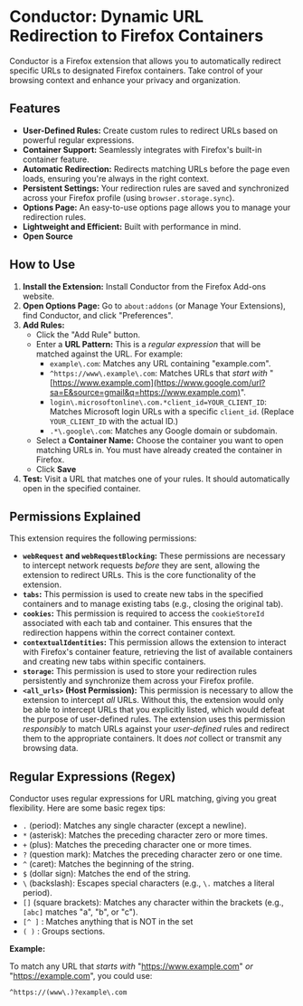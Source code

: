# Conductor: Dynamic URL Redirection to Firefox Containers

Conductor is a Firefox extension that allows you to automatically redirect specific URLs to designated Firefox containers.  Take control of your browsing context and enhance your privacy and organization.

## Features

*   **User-Defined Rules:** Create custom rules to redirect URLs based on powerful regular expressions.
*   **Container Support:** Seamlessly integrates with Firefox's built-in container feature.
*   **Automatic Redirection:** Redirects matching URLs before the page even loads, ensuring you're always in the right context.
*   **Persistent Settings:** Your redirection rules are saved and synchronized across your Firefox profile (using `browser.storage.sync`).
*   **Options Page:** An easy-to-use options page allows you to manage your redirection rules.
*   **Lightweight and Efficient:** Built with performance in mind.
*  **Open Source**

## How to Use

1.  **Install the Extension:** Install Conductor from the Firefox Add-ons website.
2.  **Open Options Page:** Go to `about:addons` (or Manage Your Extensions), find Conductor, and click "Preferences".
3.  **Add Rules:**
    *   Click the "Add Rule" button.
    *   Enter a **URL Pattern:** This is a *regular expression* that will be matched against the URL.  For example:
        *   `example\.com`:  Matches any URL containing "example.com".
        *   `^https://www\.example\.com`: Matches URLs that *start with* "[https://www.example.com](https://www.google.com/url?sa=E&source=gmail&q=https://www.example.com)".
        *   `login\.microsoftonline\.com.*client_id=YOUR_CLIENT_ID`: Matches Microsoft login URLs with a specific `client_id`.  (Replace `YOUR_CLIENT_ID` with the actual ID.)
        *   `.*\.google\.com`: Matches any Google domain or subdomain.
    *   Select a **Container Name:** Choose the container you want to open matching URLs in.  You must have already created the container in Firefox.
    *   Click **Save**
4.  **Test:** Visit a URL that matches one of your rules. It should automatically open in the specified container.

## Permissions Explained

This extension requires the following permissions:

*   **`webRequest` and `webRequestBlocking`:** These permissions are necessary to intercept network requests *before* they are sent, allowing the extension to redirect URLs. This is the core functionality of the extension.
*   **`tabs`:**  This permission is used to create new tabs in the specified containers and to manage existing tabs (e.g., closing the original tab).
*   **`cookies`:**  This permission is required to access the `cookieStoreId` associated with each tab and container. This ensures that the redirection happens within the correct container context.
*   **`contextualIdentities`:**  This permission allows the extension to interact with Firefox's container feature, retrieving the list of available containers and creating new tabs within specific containers.
*   **`storage`:** This permission is used to store your redirection rules persistently and synchronize them across your Firefox profile.
*   **`<all_urls>` (Host Permission):**  This permission is necessary to allow the extension to intercept *all* URLs.  Without this, the extension would only be able to intercept URLs that you explicitly listed, which would defeat the purpose of user-defined rules.  The extension uses this permission *responsibly* to match URLs against your *user-defined* rules and redirect them to the appropriate containers. It does *not* collect or transmit any browsing data.

## Regular Expressions (Regex)

Conductor uses regular expressions for URL matching, giving you great flexibility. Here are some basic regex tips:

*   `.` (period): Matches any single character (except a newline).
*   `*` (asterisk): Matches the preceding character zero or more times.
*   `+` (plus): Matches the preceding character one or more times.
*   `?` (question mark): Matches the preceding character zero or one time.
*   `^` (caret): Matches the beginning of the string.
*   `$` (dollar sign): Matches the end of the string.
*   `\` (backslash): Escapes special characters (e.g., `\.` matches a literal period).
*   `[]` (square brackets): Matches any character within the brackets (e.g., `[abc]` matches "a", "b", or "c").
*   `[^ ]` : Matches anything that is NOT in the set
*   `( )` : Groups sections.

**Example:**

To match any URL that *starts with* "https://www.example.com" *or* "https://example.com", you could use:

```regex
^https://(www\.)?example\.com
```
